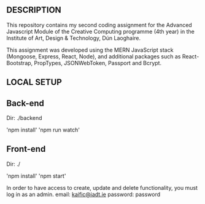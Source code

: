 ## DESCRIPTION

This repository contains my second coding assignment for the Advanced Javascript Module of the Creative Computing 
programme (4th year) in the Institute of Art, Design & Technology, Dún Laoghaire.

This assignment was developed  using the MERN JavaScript stack (Mongoose, Express, React, Node), and additional
packages such as React-Bootstrap, PropTypes, JSONWebToken, Passport and Bcrypt.

## LOCAL SETUP

## Back-end
Dir: ./backend

'npm install'
'npm run watch'

## Front-end
Dir: ./

'npm install'
'npm start'

In order to have access to create, update and delete functionality, you must log in as an admin.
email: kaific@iadt.ie
password: password
